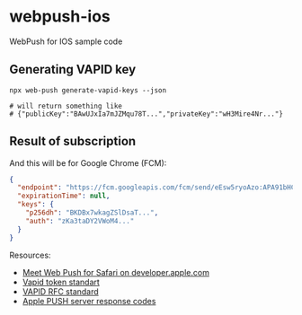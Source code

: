 # webpush-ios
WebPush for IOS sample code


## Generating VAPID key
```shell
npx web-push generate-vapid-keys --json

# will return something like
# {"publicKey":"BAwUJxIa7mJZMqu78T...","privateKey":"wH3Mire4Nr..."}
```

## Result of subscription

And this will be for Google Chrome (FCM):
```json
{
  "endpoint": "https://fcm.googleapis.com/fcm/send/eEsw5ryoAzo:APA91bHC...",
  "expirationTime": null,
  "keys": {
    "p256dh": "BKDBx7wkagZSlDsaT...",
    "auth": "zKa3taDY2VWoM4..."
  }
}
```



Resources:
- [Meet Web Push for Safari on developer.apple.com](https://developer.apple.com/videos/play/wwdc2022/10098/)
- [Vapid token standart](https://blog.mozilla.org/services/2016/08/23/sending-vapid-identified-webpush-notifications-via-mozillas-push-service/)
- [VAPID RFC standard](https://datatracker.ietf.org/doc/html/rfc8292)
- [Apple PUSH server response codes](https://developer.apple.com/documentation/usernotifications/sending_web_push_notifications_in_web_apps_and_browsers)
